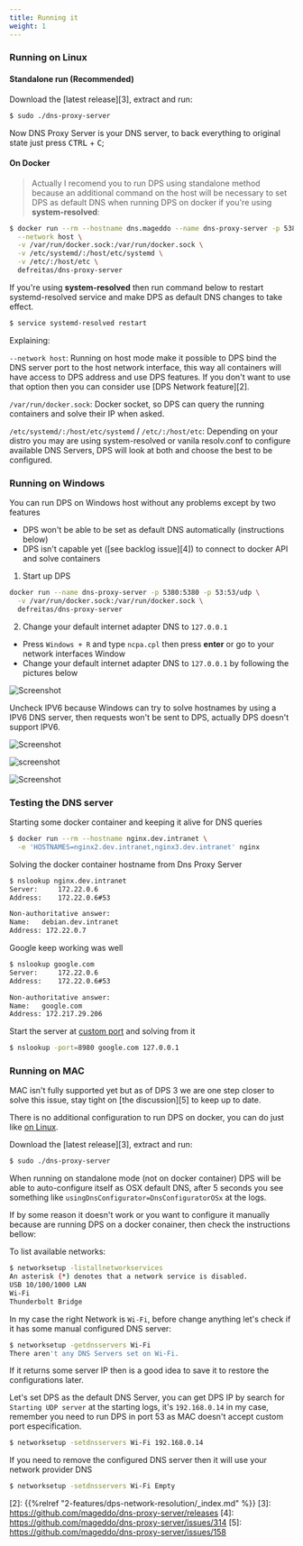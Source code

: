 ```yaml
---
title: Running it
weight: 1
---
```


### Running on Linux

#### Standalone run (Recommended)

Download the [latest release][3], extract and run:
```bash
$ sudo ./dns-proxy-server
```
Now DNS Proxy Server is your DNS server, to back everything to original state just press <kbd>CTRL</kbd> + <kbd>C</kbd>;

#### On Docker

> Actually I recomend you to run DPS using standalone method because an additional command on the host
will be necessary to set DPS as default DNS
when running DPS on docker if you're using **system-resolved**:

```bash
$ docker run --rm --hostname dns.mageddo --name dns-proxy-server -p 5380:5380 \
  --network host \
  -v /var/run/docker.sock:/var/run/docker.sock \
  -v /etc/systemd/:/host/etc/systemd \
  -v /etc/:/host/etc \
  defreitas/dns-proxy-server
```

If you're using **system-resolved** then run command below to restart systemd-resolved service
and make DPS as default DNS changes to take effect.

```bash
$ service systemd-resolved restart
```

Explaining: 

`--network host`: Running on host mode make it possible to DPS bind the 
DNS server port to the host network interface, this way all containers will have access to DPS address 
and use DPS features. 
If you don't want to use that option then you can consider use [DPS Network feature][2].

`/var/run/docker.sock`: Docker socket, so DPS can query the running containers and solve their IP when asked.

`/etc/systemd/:/host/etc/systemd` / `/etc/:/host/etc`: Depending on your distro you may are using system-resolved or 
vanila resolv.conf to configure available DNS Servers, DPS will look at both and choose the best to be configured.

### Running on Windows

You can run DPS on Windows host without any problems except by two features

* DPS won't be able to be set as default DNS automatically (instructions below)
* DPS isn't capable yet ([see backlog issue][4]) to connect to docker API and solve containers 

1. Start up DPS
```bash
docker run --name dns-proxy-server -p 5380:5380 -p 53:53/udp \
  -v /var/run/docker.sock:/var/run/docker.sock \ 
  defreitas/dns-proxy-server
```

2. Change your default internet adapter DNS to `127.0.0.1`

* Press `Windows + R` and type `ncpa.cpl` then press **enter** or go to your network interfaces Window
* Change your default internet adapter DNS to `127.0.0.1` by following the 
pictures below

![Screenshot](https://i.imgur.com/UAVUgLf.png?width=10pc&classes=shadow)

Uncheck IPV6 because Windows can try to solve hostnames by using a IPV6 DNS server,
then requests won't be sent to DPS, actually DPS doesn't support IPV6.

![Screenshot](https://i.imgur.com/DGPdFRD.png?width=10pc&classes=shadow)

![screenshot](https://i.imgur.com/EcZF6mG.png?width=10pc&classes=shadow)

![Screenshot](https://i.imgur.com/0bxASqd.png?width=10pc&classes=shadow)

### Testing the DNS server

Starting some docker container and keeping it alive for DNS queries

```bash
$ docker run --rm --hostname nginx.dev.intranet \
  -e 'HOSTNAMES=nginx2.dev.intranet,nginx3.dev.intranet' nginx
```

Solving the docker container hostname from Dns Proxy Server

```bash
$ nslookup nginx.dev.intranet
Server:		172.22.0.6
Address:	172.22.0.6#53

Non-authoritative answer:
Name:	debian.dev.intranet
Address: 172.22.0.7
```

Google keep working was well

```bash
$ nslookup google.com
Server:		172.22.0.6
Address:	172.22.0.6#53

Non-authoritative answer:
Name:	google.com
Address: 172.217.29.206
```

Start the server at [custom port](#configure-your-dns) and solving from it

```bash
$ nslookup -port=8980 google.com 127.0.0.1
```

### Running on MAC

MAC isn't fully supported yet but as of DPS 3 we are one step closer to solve this issue, stay tight on
[the discussion][5] to keep up to date.

There is no additional configuration to run DPS on docker, you can do just like [on Linux](#running-on-linux).

Download the [latest release][3], extract and run:
```bash
$ sudo ./dns-proxy-server
```

When running on standalone mode (not on docker container) DPS will be able to auto-configure itself as OSX default DNS, 
after 5 seconds you see something like `usingDnsConfigurator=DnsConfiguratorOSx` at the logs.

If by some reason it doesn't work or you want to configure it manually because are running DPS on a docker conainer,
then check the instructions bellow: 

To list available networks:
```bash
$ networksetup -listallnetworkservices
An asterisk (*) denotes that a network service is disabled.
USB 10/100/1000 LAN
Wi-Fi
Thunderbolt Bridge
```
In my case the right Network is `Wi-Fi`, before change anything let's check if it has some manual
configured DNS server:
```bash
$ networksetup -getdnsservers Wi-Fi
There aren't any DNS Servers set on Wi-Fi. 
```
If it returns some server IP then is a good idea to save it to restore the configurations later.

Let's set DPS as the default DNS Server, you can get DPS IP by search for `Starting UDP server` at the starting logs,
it's `192.168.0.14` in my case, remember you need to run DPS in port 53 as MAC doesn't accept custom port especification.

```bash
$ networksetup -setdnsservers Wi-Fi 192.168.0.14
```

If you need to remove the configured DNS server then it will use your network provider DNS
```bash
$ networksetup -setdnsservers Wi-Fi Empty
```

[1]: https://imgur.com/a/LlDH8AM
[2]: {{%relref "2-features/dps-network-resolution/_index.md" %}}
[3]: https://github.com/mageddo/dns-proxy-server/releases
[4]: https://github.com/mageddo/dns-proxy-server/issues/314
[5]: https://github.com/mageddo/dns-proxy-server/issues/158

